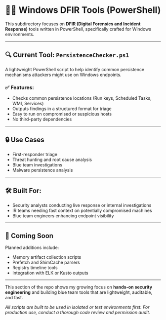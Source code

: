 # 🕵️‍♂️ Windows DFIR Tools (PowerShell)

This subdirectory focuses on **DFIR (Digital Forensics and Incident Response)** tools written in PowerShell, specifically crafted for Windows environments.

---

## 🔍 Current Tool: `PersistenceChecker.ps1`

A lightweight PowerShell script to help identify common persistence mechanisms attackers might use on Windows endpoints.

### ✅ Features:
- Checks common persistence locations (Run keys, Scheduled Tasks, WMI, Services)
- Outputs findings in a structured format for triage
- Easy to run on compromised or suspicious hosts
- No third-party dependencies

---

## 🔒 Use Cases

- First-responder triage
- Threat hunting and root cause analysis
- Blue team investigations
- Malware persistence analysis

---

## 🛠 Built For:

- Security analysts conducting live response or internal investigations
- IR teams needing fast context on potentially compromised machines
- Blue team engineers enhancing endpoint visibility

---

## 🚧 Coming Soon

Planned additions include:
- Memory artifact collection scripts
- Prefetch and ShimCache parsers
- Registry timeline tools
- Integration with ELK or Kusto outputs

---

This section of the repo shows my growing focus on **hands-on security engineering** and building blue team tools that are lightweight, auditable, and fast.

*All scripts are built to be used in isolated or test environments first. For production use, conduct a thorough code review and permission audit.*
